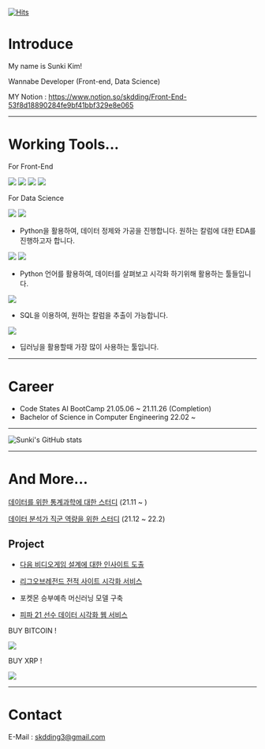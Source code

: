 [![Hits](https://hits.seeyoufarm.com/api/count/incr/badge.svg?url=https%3A%2F%2Fgithub.com%2Fskdding3%2Fhit-counter&count_bg=%2379C83D&title_bg=%23555555&icon=&icon_color=%23E7E7E7&title=hits&edge_flat=false)](https://hits.seeyoufarm.com)


# Introduce

My name is Sunki Kim!


Wannabe Developer (Front-end, Data Science)

MY Notion :  https://www.notion.so/skdding/Front-End-53f8d18890284fe9bf41bbf329e8e065

----------------------------------------------------------------------------------------------
# Working Tools...

For Front-End

<img src="https://img.shields.io/badge/Html5-E44D26?style=flat-square&logo=Html5&logoColor=white"/> <img src="https://img.shields.io/badge/CSS3-1572B6?style=flat-square&logo=CSS3&logoColor=white"/> <img src="https://img.shields.io/badge/JavaScript-F7DF1E?style=flat-square&logo=JavaScript&logoColor=white"/> <img src="https://img.shields.io/badge/Vue.js-4FC08D?style=flat-square&logo=Vue.js&logoColor=white"/> 


For Data Science

<img src="https://img.shields.io/badge/Python-3776AB?style=flat-square&logo=Python&logoColor=white"/>  <img src="https://img.shields.io/badge/pandas-150458?style=flat-square&logo=pandas&logoColor=white"/>  
- Python을 활용하여, 데이터 정제와 가공을 진행합니다. 원하는 칼럼에 대한 EDA를 진행하고자 합니다.

<img src="https://img.shields.io/badge/Google Colab-F9AB00?style=flat-square&logo=Google-Colab&logoColor=white"/> <img src="https://img.shields.io/badge/Jupyter-F37626?style=flat-square&logo=Jupyter&logoColor=white"/> 
- Python 언어를 활용하여, 데이터를 살펴보고 시각화 하기위해 활용하는 툴들입니다.

<img src="https://img.shields.io/badge/MySQL-4479A1?style=flat-square&logo=MySQL&logoColor=white"/> 

- SQL을 이용하여, 원하는 칼럼을 추출이 가능합니다.


<img src="https://img.shields.io/badge/TensorFlow-FF6F00?style=flat-square&logo=TensorFlow&logoColor=white"/> 

- 딥러닝을 활용할때 가장 많이 사용하는 툴입니다. 


----------------------------------------------------------------------------------------------

# Career
- Code States AI BootCamp 21.05.06 ~ 21.11.26 (Completion)
- Bachelor of Science in Computer Engineering 22.02 ~

----------------------------------------------------------------------------------------------


![Sunki's GitHub stats](https://github-readme-stats.vercel.app/api?username=skdding3&show_icons=true&theme=radical)

----------------------------------------------------------------------------------------------
# And More...

[데이터를 위한 통계과학에 대한 스터디](https://github.com/for-Statistics/Basic_statistic) (21.11 ~ )

[데이터 분석가 직군 역량을 위한 스터디](https://github.com/skdding3/Data-Analyst-Study) (21.12 ~ 22.2)



## Project

- [다음 비디오게임 설계에 대한 인사이트 도출](https://github.com/skdding3/Project/blob/main/Section1_Project_Sunki.ipynb)

- [리그오브레전드 전적 사이트 시각화 서비스](https://www.notion.so/skdding/LOL-Data-Analysis-f6b1cc37dab44ac99888ac3f3da2b448)

- 포켓몬 승부예측 머신러닝 모델 구축

- [피파 21 선수 데이터 시각화 웹 서비스](https://github.com/skdding3/Project/tree/main/Project%203/FIFA%20Data%20Analysis%20Service)






BUY BITCOIN ! 

<img src="https://img.shields.io/badge/Bitcoin-000000?style=for-the-badge&logo=bitcoin&logoColor=white">

BUY XRP !

<img src="https://img.shields.io/badge/XRP-000000?style=for-the-badge&logo=Ripple&logoColor=white">



-----------------------------------------------------------------------------------------------
# Contact

E-Mail : skdding3@gmail.com
